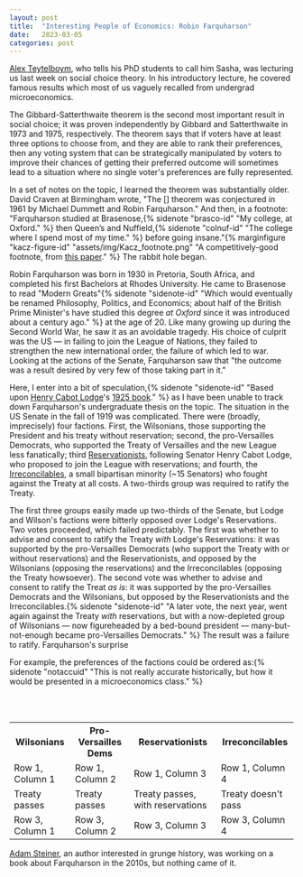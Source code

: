 ```yaml
---
layout: post
title:  "Interesting People of Economics: Robin Farquharson"
date:   2023-03-05
categories: post
---
```


[Alex Teytelboym](https://t8el.com/), who tells his PhD students to call him Sasha, was lecturing us last week on social choice theory. In his introductory lecture, he covered famous results which most of us vaguely recalled from undergrad microeconomics.

The Gibbard-Satterthwaite theorem is the second most important result in social choice; it was proven independently by Gibbard and Satterthwaite in 1973 and 1975, respectively. The theorem says that if voters have at least three options to choose from, and they are able to rank their preferences, then any voting system that can be strategically manipulated by voters to improve their chances of getting their preferred outcome will sometimes lead to a situation where no single voter's preferences are fully represented. 

In a set of notes on the topic, I learned the theorem was substantially older. David Craven at Birmingham wrote, "The [] theorem was conjectured in 1961 by Michael Dummett and Robin Farquharson." And then, in a footnote: "Farquharson studied at Brasenose,{% sidenote "brasco-id" "My college, at Oxford." %} then Queen’s and Nuffield,{% sidenote "colnuf-id" "The college where I spend most of my time." %} before going insane."{% marginfigure "kacz-figure-id" "assets/img/Kacz_footnote.png" "A competitively-good footnote, from [this paper](https://www.jstor.org/stable/27643011)." %} The rabbit hole began.

Robin Farquharson was born in 1930 in Pretoria, South Africa, and completed his first Bachelors at Rhodes University. He came to Brasenose to read "Modern Greats"{% sidenote "sidenote-id" "Which would eventually be renamed Philosophy, Politics, and Economics; about half of the British Prime Minister's have studied this degree *at Oxford* since it was introduced about a century ago." %} at the age of 20. Like many growing up during the Second World War, he saw it as an avoidable tragedy. His choice of culprit was the US — in failing to join the League of Nations, they failed to strengthen the new international order, the failure of which led to war. Looking at the actions of the Senate, Farquharson saw that "the outcome was a result desired by very few of those taking part in it."

Here, I enter into a bit of speculation,{% sidenote "sidenote-id" "Based upon [Henry Cabot Lodge](https://en.wikipedia.org/wiki/Henry_Cabot_Lodge)'s [1925 book](https://www.amazon.co.uk/Senate-League-Nations-Henry-Cabot/dp/1289346356)." %} as I have been unable to track down Farquharson's undergraduate thesis on the topic. The situation in the US Senate in the fall of 1919 was complicated. There were (broadly, imprecisely) four factions. First, the Wilsonians, those supporting the  President and his treaty without reservation; second, the  pro-Versailles Democrats, who supported the Treaty of Versailles and the new League less fanatically; third [Reservationists](https://en.wikipedia.org/wiki/Lodge_Reservations), following Senator Henry Cabot Lodge, who proposed to join the League with reservations; and fourth, the [Irreconcilables](https://en.wikipedia.org/wiki/Irreconcilables), a small bipartisan minority (~15 Senators) who fought against the Treaty at all costs. A two-thirds group was required to ratify the Treaty. 

The first three groups easily made up two-thirds of the Senate, but Lodge and Wilson's factions were bitterly opposed over Lodge's Reservations. Two votes proceeded, which failed predictably. The first was whether to advise and consent to ratify the Treaty *with* Lodge's Reservations: it was supported by the pro-Versailles Democrats (who support the Treaty with or without reservations) and the Reservationists, and opposed by the Wilsonians (opposing the reservations) and the Irreconcilables (opposing the Treaty howsoever). The second vote was whether to advise and consent to ratify the Treat *as is*: it was supported by the pro-Versailles Democrats and the Wilsonians, but opposed by the Reservationists and the Irreconcilables.{% sidenote "sidenote-id" "A later vote, the next year, went again against the Treaty *with* reservations, but with a now-depleted group of Wilsonians — now figureheaded by a bed-bound president — many-but-not-enough became pro-Versailles Democrats." %} The result was a failure to ratify. Farquharson's surprise 

For example, the preferences of the factions could be ordered as:{% sidenote "notaccuid" "This is not really accurate historically, but how it would be presented in a microeconomics class." %} 

<br>

<br> 

<table>
  <tr>
    <th>Wilsonians</th>
    <th>Pro-Versailles Dems</th>
    <th>Reservationists</th>
    <th>Irreconcilables</th>
  </tr>
  <tr>
    <td class="wilsonians">Row 1, Column 1</td>
    <td class="pro-versailles-dems">Row 1, Column 2</td>
    <td class="reservationists">Row 1, Column 3</td>
    <td class="irreconcilables">Row 1, Column 4</td>
  </tr>
  <tr>
    <td class="wilsonians">Treaty passes</td>
    <td class="pro-versailles-dems">Treaty passes</td>
    <td class="reservationists">Treaty passes, with reservations</td>
    <td class="irreconcilables">Treaty doesn't pass</td>
  </tr>
  <tr>
    <td class="wilsonians">Row 3, Column 1</td>
    <td class="pro-versailles-dems">Row 3, Column 2</td>
    <td class="reservationists">Row 3, Column 3</td>
    <td class="irreconcilables">Row 3, Column 4</td>
  </tr>
</table>



[Adam Steiner](https://adamsteiner.uk/), an author interested in grunge history, was working on a book about Farquharson in the 2010s, but nothing came of it. 




